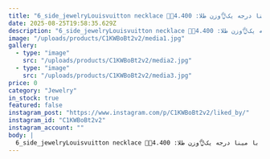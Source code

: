 ```yaml
---
title: "6_side_jewelryLouisvuitton necklace 🔺️🔻گردنبند طلا زرد لویی ویتون مزین شده با مینا درجه یک👌وزن طلا: 4.400 grوزن مینا: 0.100 gr📬براي سفارش و کسب اطلاعات بیشتر به دایرکت مراجعه فرمایید. ____________________________#Microsettingtrainer #microsetter #stonesetting #louisvuitton #necklaces #Roja_jewelry_store87wSee translation"
date: 2025-08-25T19:58:35.629Z
description: "6_side_jewelryLouisvuitton necklace 🔺️🔻گردنبند طلا زرد لویی ویتون مزین شده با مینا درجه یک👌وزن طلا: 4.400 grوزن مینا: 0.100 gr📬براي سفارش و کسب اطلاعات بیشتر به دایرکت مراجعه فرمایید. ____________________________#Microsettingtrainer #microsetter #stonesetting #louisvuitton #necklaces #Roja_jewelry_store87wSee translation"
image: "/uploads/products/C1KWBoBt2v2/media1.jpg"
gallery:
  - type: "image"
    src: "/uploads/products/C1KWBoBt2v2/media2.jpg"
  - type: "image"
    src: "/uploads/products/C1KWBoBt2v2/media3.jpg"
price: 0
category: "Jewelry"
in_stock: true
featured: false
instagram_post: "https://www.instagram.com/p/C1KWBoBt2v2/liked_by/"
instagram_id: "C1KWBoBt2v2"
instagram_account: ""
body: |
  6_side_jewelryLouisvuitton necklace 🔺️🔻گردنبند طلا زرد لویی ویتون مزین شده با مینا درجه یک👌وزن طلا: 4.400 grوزن مینا: 0.100 gr📬براي سفارش و کسب اطلاعات بیشتر به دایرکت مراجعه فرمایید. ____________________________#Microsettingtrainer #microsetter #stonesetting #louisvuitton #necklaces #Roja_jewelry_store87wSee translation
---
```

